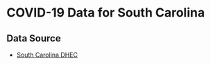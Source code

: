 # COVID-19 Data for South Carolina

## Data Source
* [South Carolina DHEC](https://www.scdhec.gov/)
